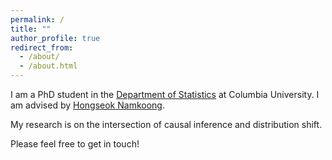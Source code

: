 ```yaml
---
permalink: /
title: ""
author_profile: true
redirect_from: 
  - /about/
  - /about.html
---
```

I am a PhD student in the [Department of Statistics](http://stat.columbia.edu/) at Columbia University.
I am advised by [Hongseok Namkoong](https://hsnamkoong.github.io/).

My research is on the intersection of causal inference and distribution shift. 

Please feel free to get in touch!
